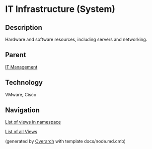 
# IT Infrastructure (System)
## Description
Hardware and software resources, including servers and networking.

## Parent
[IT Management](../../mybank/it-management/context-boundary.md)

## Technology
VMware, Cisco


## Navigation
[List of views in namespace](./views-in-namespace.md)

[List of all Views](../../views.md)


(generated by [Overarch](https://github.com/soulspace-org/overarch) with template docs/node.md.cmb)
